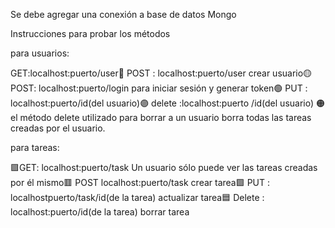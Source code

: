 Se debe agregar una conexión a base de datos Mongo

Instrucciones para probar los métodos

para usuarios:

GET:localhost:puerto/user🔴
POST : localhost:puerto/user crear usuario🟡
POST: localhost:puerto/login para iniciar sesión y generar token🟢
PUT : localhost:puerto/id(del usuario)🟣
delete :localhost:puerto /id(del usuario) 🟠
el método delete utilizado para borrar a un usuario borra todas las tareas creadas por el usuario.


para tareas:


🟪GET: localhost:puerto/task Un usuario sólo puede ver las tareas creadas por él mismo🟥
 POST localhost:puerto/task crear tarea🟩
 PUT : localhostpuerto/task/id(de la tarea) actualizar tarea🟦
 Delete : localhost:puerto/id(de la tarea) borrar tarea


